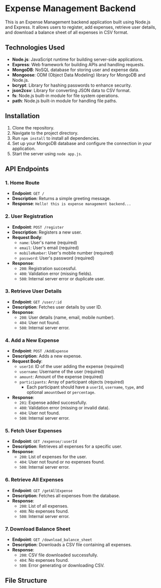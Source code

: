 # Expense Management Backend

This is an Expense Management backend application built using Node.js and Express. It allows users to register, add expenses, retrieve user details, and download a balance sheet of all expenses in CSV format.

## Technologies Used

- **Node.js**: JavaScript runtime for building server-side applications.
- **Express**: Web framework for building APIs and handling requests.
- **MongoDB**: NoSQL database for storing user and expense data.
- **Mongoose**: ODM (Object Data Modeling) library for MongoDB and Node.js.
- **bcrypt**: Library for hashing passwords to enhance security.
- **json2csv**: Library for converting JSON data to CSV format.
- **fs**: Node.js built-in module for file system operations.
- **path**: Node.js built-in module for handling file paths.

## Installation

1. Clone the repository.
2. Navigate to the project directory.
3. Run `npm install` to install all dependencies.
4. Set up your MongoDB database and configure the connection in your application.
5. Start the server using `node app.js`.

## API Endpoints

### 1. Home Route

- **Endpoint**: `GET /`
- **Description**: Returns a simple greeting message.
- **Response**: `Hello! this is expense management backend...`

### 2. User Registration

- **Endpoint**: `POST /register`
- **Description**: Registers a new user.
- **Request Body**:
  - `name`: User's name (required)
  - `email`: User's email (required)
  - `mobileNumber`: User's mobile number (required)
  - `password`: User's password (required)
- **Response**:
  - `200`: Registration successful.
  - `400`: Validation error (missing fields).
  - `500`: Internal server error or duplicate user.

### 3. Retrieve User Details

- **Endpoint**: `GET /user/:id`
- **Description**: Fetches user details by user ID.
- **Response**:
  - `200`: User details (name, email, mobile number).
  - `404`: User not found.
  - `500`: Internal server error.

### 4. Add a New Expense

- **Endpoint**: `POST /AddExpense`
- **Description**: Adds a new expense.
- **Request Body**:
  - `userId`: ID of the user adding the expense (required)
  - `username`: Username of the user (required)
  - `amount`: Amount of the expense (required)
  - `participants`: Array of participant objects (required)
    - Each participant should have a `userId`, `username`, `type`, and optional `amountOwed` or `percentage`.
- **Response**:
  - `201`: Expense added successfully.
  - `400`: Validation error (missing or invalid data).
  - `404`: User not found.
  - `500`: Internal server error.

### 5. Fetch User Expenses

- **Endpoint**: `GET /expense/:userId`
- **Description**: Retrieves all expenses for a specific user.
- **Response**:
  - `200`: List of expenses for the user.
  - `404`: User not found or no expenses found.
  - `500`: Internal server error.

### 6. Retrieve All Expenses

- **Endpoint**: `GET /getAllExpense`
- **Description**: Fetches all expenses from the database.
- **Response**:
  - `200`: List of all expenses.
  - `400`: No expenses found.
  - `500`: Internal server error.

### 7. Download Balance Sheet

- **Endpoint**: `GET /download_balance_sheet`
- **Description**: Downloads a CSV file containing all expenses.
- **Response**:
  - `200`: CSV file downloaded successfully.
  - `404`: No expenses found.
  - `500`: Error generating or downloading CSV.

## File Structure
